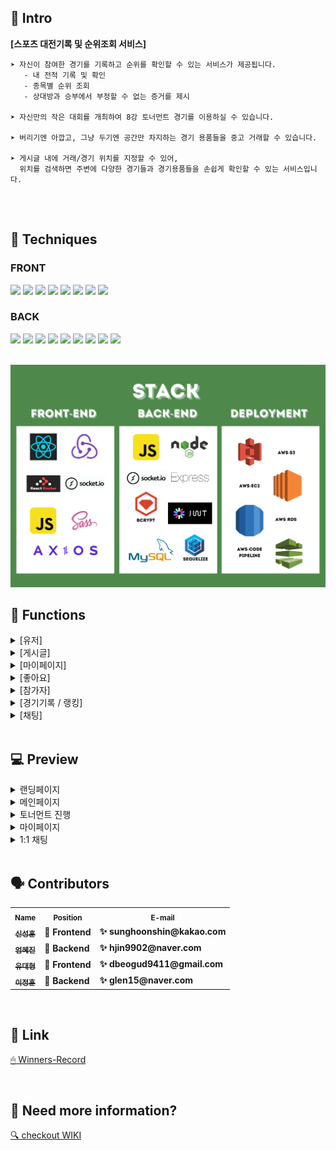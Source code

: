 ## :memo: Intro

**[스포츠 대전기록 및 순위조회 서비스]**

```
➤ 자신이 참여한 경기를 기록하고 순위를 확인할 수 있는 서비스가 제공됩니다.
   - 내 전적 기록 및 확인
   - 종목별 순위 조회
   - 상대방과 승부에서 부정할 수 없는 증거를 제시

➤ 자신만의 작은 대회를 개최하여 8강 토너먼트 경기를 이용하실 수 있습니다.

➤ 버리기엔 아깝고, 그냥 두기엔 공간만 차지하는 경기 용품들을 중고 거래할 수 있습니다.

➤ 게시글 내에 거래/경기 위치를 지정할 수 있어, 
  위치를 검색하면 주변에 다양한 경기들과 경기용품들을 손쉽게 확인할 수 있는 서비스입니다.
  
```
<br/>

## :wrench: Techniques

### FRONT
![](https://img.shields.io/badge/FRONT-Javascript-F7DF1E?style=for-the-badge&logo=javascript)
![](https://img.shields.io/badge/FRONT-react-61DAFB?style=for-the-badge&logo=react)
![](https://img.shields.io/badge/FRONT-Sass-E91E63?style=for-the-badge&logo=Sass)
![](https://img.shields.io/badge/BACK-socket.io-607d8b?style=for-the-badge&logo=socket.io)
![](https://img.shields.io/badge/FRONT-axios-7952B3?style=for-the-badge&logo=axios)
![](https://img.shields.io/badge/FRONT-React%20Router-E34F26?style=for-the-badge&logo=React%20Router)
![](https://img.shields.io/badge/FRONT-redux-4266f5?style=for-the-badge&logo=redux)
![](https://img.shields.io/badge/FRONT-Amazon%20AWS-6DB33F?style=for-the-badge&logo=Amazon%20AWS)

### BACK
![](https://img.shields.io/badge/BACK-Javascript-F7DF1E?style=for-the-badge&logo=javascript)
![](https://img.shields.io/badge/BACK-Node.js-4FC08D?style=for-the-badge&logo=Node.js)
![](https://img.shields.io/badge/BACK-Express-0769AD?style=for-the-badge)
![](https://img.shields.io/badge/BACK-bcrypt-D50000?style=for-the-badge&logo=bcrypt)
![](https://img.shields.io/badge/BACK-mysql-F9A825?style=for-the-badge&logo=mysql)
![](https://img.shields.io/badge/BACK-socket.io-607d8b?style=for-the-badge&logo=socket.io)
![](https://img.shields.io/badge/BACK-Sequelize-007396?style=for-the-badge&logo=Sequelize)
![](https://img.shields.io/badge/BACK-JSON%20Web%20Tokens-003545?style=for-the-badge&logo=JSON%20Web%20Tokens)
![](https://img.shields.io/badge/BACK-Amazon%20AWS-6DB33F?style=for-the-badge&logo=Amazon%20AWS)

<br/>

<img width="1781" alt="TechStack" src="https://github.com/glen15/final-img/blob/master/stackIMG.png?raw=true">
<br/>

## 📌 Functions

<details>
<summary>[유저]</summary>
   
   * 회원가입
   
      * 유효성 검사
      * 웹 로그인
      * 소셜 로그인
   * 회원탈퇴
   * 로그아웃
</details>


<details>
<summary>[게시글]</summary>
   
   * 게시글 작성
      * 거래 / 매치 / 토너먼트
   
   * 게시글 검색
   * 게시글 수정
   * 게시글 삭제
   * 참가자 신청목록

</details>


<details>
<summary>[마이페이지]</summary>
   
   * 회원정보 수정
   
   * 작성글 / 관심글 / 참여중인 경기 글 확인
   * 최근 경기 기록
   * 종목별 랭킹

</details>


<details>
<summary>[좋아요]</summary>
   
   * 관심글 추가
   
   * 관심글 삭제

</details>


<details>
<summary>[참가자]</summary>
   
   * 참가자 확정
   
   * 참가자 삭제
   * 토너먼트 참가 확정시 게시판 제공
   
</details>

<details>
<summary>[경기기록 / 랭킹]</summary>
   
   * 매치 / 토너먼트 작성자 경기 결과 입력
   
   * 종목별 상위 랭킹, 닉네임 검색 기능

</details>

<details>
<summary>[채팅]</summary>
   
   * 실시간 채팅 기능
   
   * 채팅방 목록 or 게시글에서 채팅방 입장 / 삭제
</details>

</br>

## :computer: Preview

<details>
<summary>랜딩페이지</summary>

</details>


<details>
<summary>메인페이지</summary>

</details>


<details>
<summary>토너먼트 진행</summary>

</details>


<details>
<summary>마이페이지</summary>

</details>


<details>
<summary>1:1 채팅</summary>

</details>

</br>


## 🗣 Contributors

<table>
  <tbody>
    <tr>
      <td align="center">
          <sub>
            <b>Name</b>
          </sub>
        </a>
        <br>
      </td>
      <td align="center">
          <sub>
            <b>Position</b>
          </sub>
        </a>
        <br>
      </td>
<td align="center">
          <sub>
            <b>E-mail</b>
          </sub>
        </a>
        <br>
      </td>
    </tr>
    <tr>
      <td align="center">
        <a href="https://github.com/planethoon">
          <sub>
            <b>신성훈</b>
          </sub>
        </a>
        <br>
      </td>
      <td>
        <strong>🚩 Frontend</strong>
      </td>
      <td>
        <strong>✨ sunghoonshin@kakao.com</strong>
      </td>
    </tr>
     <tr>
      <td align="center">
        <a href="https://github.com/Eom-Hyejin">
          <sub>
            <b> 엄혜진 </b>
          </sub>
        </a>
        <br>
      </td>
      <td>
        <strong>🏁 Backend</strong>
      </td>
      <td>
        <strong>✨ hjin9902@naver.com</strong>
      </td>
    </tr>
      <td align="center">
        <a href="https://github.com/ydh94">
          <sub>
            <b>유대형</b>
          </sub>
        </a>
        <br>
      </td>
      <td>
        <strong>🚩 Frontend</strong>
      </td>
      <td>
        <strong>✨ dbeogud9411@gmail.com</strong>
      </td>
    </tr>
    <tr>
      <td align="center">
        <a href="https://github.com/glen15">
          <sub>
            <b>이정훈</b>
          </sub>
        </a>
        <br>
      </td>
      <td>
        <strong>🏁 Backend</strong>
      </td>
        <td>
        <strong>✨ glen15@naver.com</strong>
      </td>
    </tr>
    <tr>
  </tbody>
</table>


<br/>

## 🚦 Link
[🖱 Winners-Record](http://winners-record.click)

<br/>

## 🧐 Need more information?

[🔍️ checkout WIKI](https://github.com/codestates/Winner-s-Record/wiki)

</br>

